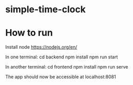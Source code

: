 # simple-time-clock


# How to run

Install node https://nodejs.org/en/

In one terminal:
cd backend
npm install
npm run start

In another terminal:
cd frontend
npm install
npm run serve

The app should now be accessible at localhost:8081
